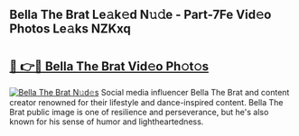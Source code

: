 ## Bella The Brat Le𝚊k𝚎d N𝚞𝚍e - Part-7Fe Vid𝚎o Photos Le𝚊ks NZKxq

# <h2><a href="http://fbdg06.evod.top/?m=Bella+The+Brat">🔗 👉🔴 Bella The Brat Vid𝚎o Ph𝚘t𝚘s</a></h2>

[![Bella The Brat N𝚞d𝚎s](https://i.imgur.com/8V9OHl7.gif)](http://fbdg06.evod.top/?m=Bella+The+Brat)
Social media influencer Bella The Brat and content creator renowned for their lifestyle and dance-inspired content. Bella The Brat public image is one of resilience and perseverance, but he's also known for his sense of humor and lightheartedness. 
